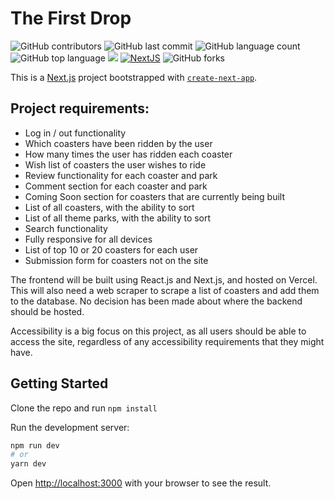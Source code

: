 # The First Drop

![GitHub contributors](https://img.shields.io/github/contributors/abibubble/the-first-drop)
![GitHub last commit](https://img.shields.io/github/last-commit/abibubble/the-first-drop)
![GitHub language count](https://img.shields.io/github/languages/count/abibubble/the-first-drop)
![GitHub top language](https://img.shields.io/github/languages/top/abibubble/the-first-drop)
<img src="https://img.shields.io/badge/yarn-~1.22.15-blue" />
[![NextJS](https://img.shields.io/badge/next.js-000000?style=for-the-badge&logo=nextdotjs&logoColor=white)](https://nextjs.org/)
![GitHub forks](https://img.shields.io/github/forks/abibubble/the-first-drop?style=social)

This is a [Next.js](https://nextjs.org/) project bootstrapped with [`create-next-app`](https://github.com/vercel/next.js/tree/canary/packages/create-next-app).

## Project requirements:

- Log in / out functionality
- Which coasters have been ridden by the user
- How many times the user has ridden each coaster
- Wish list of coasters the user wishes to ride
- Review functionality for each coaster and park
- Comment section for each coaster and park
- Coming Soon section for coasters that are currently being built
- List of all coasters, with the ability to sort
- List of all theme parks, with the ability to sort
- Search functionality
- Fully responsive for all devices
- List of top 10 or 20 coasters for each user
- Submission form for coasters not on the site

The frontend will be built using React.js and Next.js, and hosted on Vercel. This will also need a web scraper to scrape a list of coasters and add them to the database. No decision has been made about where the backend should be hosted.

Accessibility is a big focus on this project, as all users should be able to access the site, regardless of any accessibility requirements that they might have.

## Getting Started

Clone the repo and run `npm install`

Run the development server:

```bash
npm run dev
# or
yarn dev
```

Open [http://localhost:3000](http://localhost:3000) with your browser to see the result.
